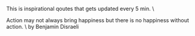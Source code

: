 This is inspirational qoutes that gets updated every 5 min. \ 
    
Action may not always bring happiness but there is no happiness without action. \ 
by Benjamin Disraeli